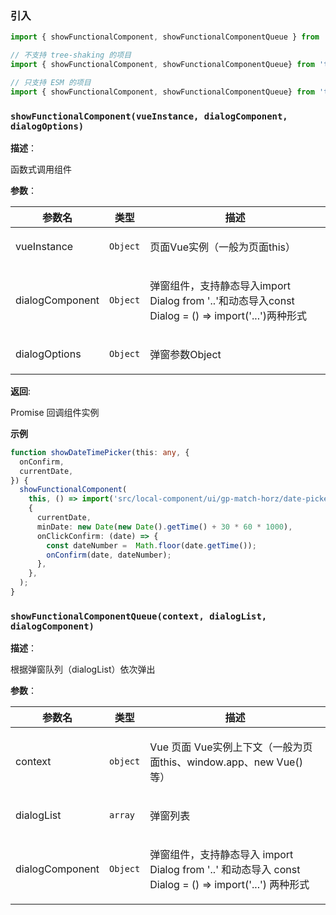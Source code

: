 
### 引入

```ts
import { showFunctionalComponent, showFunctionalComponentQueue } from 't-comm';

// 不支持 tree-shaking 的项目
import { showFunctionalComponent, showFunctionalComponentQueue} from 't-comm/lib/functional-component/index';

// 只支持 ESM 的项目
import { showFunctionalComponent, showFunctionalComponentQueue} from 't-comm/es/functional-component/index';
```


### `showFunctionalComponent(vueInstance, dialogComponent, dialogOptions)` 


**描述**：<p>函数式调用组件</p>

**参数**：


| 参数名 | 类型 | 描述 |
| --- | --- | --- |
| vueInstance | <code>Object</code> | <p>页面Vue实例（一般为页面this）</p> |
| dialogComponent | <code>Object</code> | <p>弹窗组件，支持静态导入import Dialog from '..'和动态导入const Dialog = () =&gt; import('...')两种形式</p> |
| dialogOptions | <code>Object</code> | <p>弹窗参数Object</p> |

**返回**: <p>Promise 回调组件实例</p>

**示例**

```ts
function showDateTimePicker(this: any, {
  onConfirm,
  currentDate,
}) {
  showFunctionalComponent(
    this, () => import('src/local-component/ui/gp-match-horz/date-picker'),
    {
      currentDate,
      minDate: new Date(new Date().getTime() + 30 * 60 * 1000),
      onClickConfirm: (date) => {
        const dateNumber =  Math.floor(date.getTime());
        onConfirm(date, dateNumber);
      },
    },
  );
}
```
<a name="showFunctionalComponentQueue"></a>

### `showFunctionalComponentQueue(context, dialogList, dialogComponent)` 


**描述**：<p>根据弹窗队列（dialogList）依次弹出</p>

**参数**：


| 参数名 | 类型 | 描述 |
| --- | --- | --- |
| context | <code>object</code> | <p>Vue 页面 Vue实例上下文（一般为页面this、window.app、new Vue() 等）</p> |
| dialogList | <code>array</code> | <p>弹窗列表</p> |
| dialogComponent | <code>Object</code> | <p>弹窗组件，支持静态导入 import Dialog from '..' 和动态导入 const Dialog = () =&gt; import('...') 两种形式</p> |



